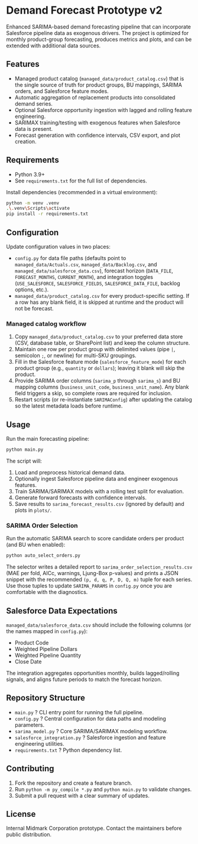# Demand Forecast Prototype v2

Enhanced SARIMA-based demand forecasting pipeline that can incorporate Salesforce pipeline data as exogenous drivers. The project is optimized for monthly product-group forecasting, produces metrics and plots, and can be extended with additional data sources.

## Features
- Managed product catalog (`managed_data/product_catalog.csv`) that is the single source of truth for product groups, BU mappings, SARIMA orders, and Salesforce feature modes.
- Automatic aggregation of replacement products into consolidated demand series.
- Optional Salesforce opportunity ingestion with lagged and rolling feature engineering.
- SARIMAX training/testing with exogenous features when Salesforce data is present.
- Forecast generation with confidence intervals, CSV export, and plot creation.

## Requirements
- Python 3.9+
- See `requirements.txt` for the full list of dependencies.

Install dependencies (recommended in a virtual environment):

```bash
python -m venv .venv
.\.venv\Scripts\activate
pip install -r requirements.txt
```

## Configuration
Update configuration values in two places:
- `config.py` for data file paths (defaults point to `managed_data/Actuals.csv`, `managed_data/Backlog.csv`, and `managed_data/salesforce_data.csv`), forecast horizon (`DATA_FILE`, `FORECAST_MONTHS`, `CURRENT_MONTH`), and integration toggles (`USE_SALESFORCE`, `SALESFORCE_FIELDS`, `SALESFORCE_DATA_FILE`, backlog options, etc.).
- `managed_data/product_catalog.csv` for every product-specific setting. If a row has any blank field, it is skipped at runtime and the product will not be forecast.

### Managed catalog workflow
1. Copy `managed_data/product_catalog.csv` to your preferred data store (CSV, database table, or SharePoint list) and keep the column structure.
2. Maintain one row per product group with delimited values (pipe `|`, semicolon `;`, or newline) for multi-SKU groupings.
3. Fill in the Salesforce feature mode (`salesforce_feature_mode`) for each product group (e.g., `quantity` or `dollars`); leaving it blank will skip the product.
4. Provide SARIMA order columns (`sarima_p` through `sarima_s`) and BU mapping columns (`business_unit_code`, `business_unit_name`). Any blank field triggers a skip, so complete rows are required for inclusion.
5. Restart scripts (or re-instantiate `SARIMAConfig`) after updating the catalog so the latest metadata loads before runtime.

## Usage
Run the main forecasting pipeline:

```bash
python main.py
```

The script will:
1. Load and preprocess historical demand data.
2. Optionally ingest Salesforce pipeline data and engineer exogenous features.
3. Train SARIMA/SARIMAX models with a rolling test split for evaluation.
4. Generate forward forecasts with confidence intervals.
5. Save results to `sarima_forecast_results.csv` (ignored by default) and plots in `plots/`.

### SARIMA Order Selection
Run the automatic SARIMA search to score candidate orders per product (and BU when enabled):

```bash
python auto_select_orders.py
```

The selector writes a detailed report to `sarima_order_selection_results.csv` (MAE per fold, AICc, warnings, Ljung-Box p-values) and prints a JSON snippet with the recommended `(p, d, q, P, D, Q, m)` tuple for each series. Use those tuples to update `SARIMA_PARAMS` in `config.py` once you are comfortable with the diagnostics.

## Salesforce Data Expectations
`managed_data/salesforce_data.csv` should include the following columns (or the names mapped in `config.py`):
- Product Code
- Weighted Pipeline Dollars
- Weighted Pipeline Quantity
- Close Date

The integration aggregates opportunities monthly, builds lagged/rolling signals, and aligns future periods to match the forecast horizon.

## Repository Structure
- `main.py` ? CLI entry point for running the full pipeline.
- `config.py` ? Central configuration for data paths and modeling parameters.
- `sarima_model.py` ? Core SARIMA/SARIMAX modeling workflow.
- `salesforce_integration.py` ? Salesforce ingestion and feature engineering utilities.
- `requirements.txt` ? Python dependency list.

## Contributing
1. Fork the repository and create a feature branch.
2. Run `python -m py_compile *.py` and `python main.py` to validate changes.
3. Submit a pull request with a clear summary of updates.

## License
Internal Midmark Corporation prototype. Contact the maintainers before public distribution.
